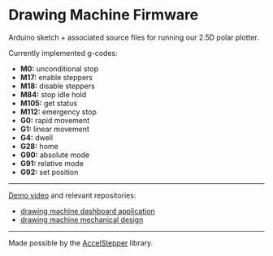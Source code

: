 # Drawing Machine Firmware
Arduino sketch + associated source files for running our 2.5D polar plotter.

Currently implemented g-codes:
- **M0:** unconditional stop
- **M17:** enable steppers
- **M18:** disable steppers
- **M84:** stop idle hold
- **M105:** get status
- **M112:** emergency stop
- **G0:** rapid movement
- **G1:** linear movement
- **G4:** dwell
- **G28:** home
- **G90:** absolute mode
- **G91:** relative mode
- **G92:** set position

---

[Demo video](https://www.youtube.com/watch?v=BZjUXDSYovs) and relevant repositories:
- [drawing machine dashboard application](http://github.com/brentyi/drawing_machine_dashboard)
- [drawing machine mechanical design](http://github.com/nanditapiyer/drawing_machine_hardware)

---

Made possible by the [AccelStepper](http://www.airspayce.com/mikem/arduino/AccelStepper/) library.
